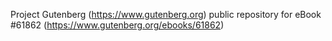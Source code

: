 Project Gutenberg (https://www.gutenberg.org) public repository for
eBook #61862 (https://www.gutenberg.org/ebooks/61862)
